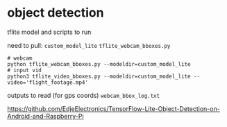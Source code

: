 # object detection
tflite model and scripts to run 

need to pull: 
`custom_model_lite`
`tflite_webcam_bboxes.py`

```
# webcam
python tflite_webcam_bboxes.py --modeldir=custom_model_lite
# input vid
python3 tflite_video_bboxes.py --modeldir=custom_model_lite --video='flight_footage.mp4' 
```
outputs to read (for gps coords) 
`webcam_bbox_log.txt`

https://github.com/EdjeElectronics/TensorFlow-Lite-Object-Detection-on-Android-and-Raspberry-Pi

